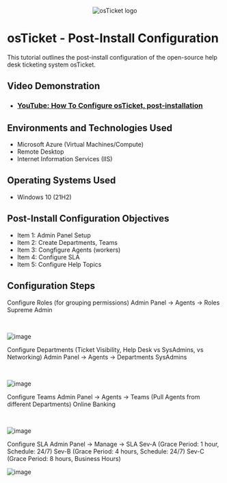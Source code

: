 <p align="center">
<img src="https://i.imgur.com/Clzj7Xs.png" alt="osTicket logo"/>
</p>

<h1>osTicket - Post-Install Configuration</h1>
This tutorial outlines the post-install configuration of the open-source help desk ticketing system osTicket.<br />


<h2>Video Demonstration</h2>

- ### [YouTube: How To Configure osTicket, post-installation](https://www.youtube.com)

<h2>Environments and Technologies Used</h2>

- Microsoft Azure (Virtual Machines/Compute)
- Remote Desktop
- Internet Information Services (IIS)

<h2>Operating Systems Used </h2>

- Windows 10</b> (21H2)

<h2>Post-Install Configuration Objectives</h2>

- Item 1: Admin Panel Setup
- Item 2: Create Departments, Teams
- Item 3: Congfigure Agents (workers)
- Item 4: Configure SLA
- Item 5: Configure Help Topics

<h2>Configuration Steps</h2>

<p>
Configure Roles (for grouping permissions)
Admin Panel -> Agents -> Roles
Supreme Admin
</p>
<br />

![image](https://github.com/user-attachments/assets/16999d20-003e-4ec6-b760-af5b473ff168)

<p>
  Configure Departments (Ticket Visibility, Help Desk vs SysAdmins, vs Networking)
Admin Panel -> Agents -> Departments
SysAdmins

</p>
<br />

![image](https://github.com/user-attachments/assets/a449912f-e4d2-49f3-b71d-2ba4be81dfb0)

<p>
  Configure Teams
Admin Panel -> Agents -> Teams (Pull Agents from different Departments)
Online Banking

</p>
<br />

![image](https://github.com/user-attachments/assets/75406841-baa1-495f-9e7b-12f634c0d081)

<p>
Configure SLA
Admin Panel -> Manage -> SLA
Sev-A (Grace Period: 1 hour, Schedule: 24/7)
Sev-B (Grace Period: 4 hours, Schedule: 24/7)
Sev-C (Grace Period: 8 hours, Business Hours)
</p>

![image](https://github.com/user-attachments/assets/af15b328-bb9d-43b5-8b8a-57431960a588)

<p>
  
</p>
